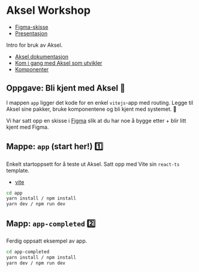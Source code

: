 # Aksel Workshop

- [Figma-skisse](Shorturl.at/lvQU3​)
- [Presentasjon](.github/presentasjon.pdf)

Intro for bruk av Aksel.

- [Aksel dokumentasjon](https://aksel.nav.no/)
- [Kom i gang med Aksel som utvikler](https://aksel.nav.no/grunnleggende/kode/kom-i-gang-med-kodepakkene)
- [Komponenter](https://aksel.nav.no/komponenter)

## Oppgave: Bli kjent med Aksel 🥳

I mappen `app` ligger det kode for en enkel `vitejs`-app med routing. Legge til Aksel sine pakker, bruke komponentene og bli kjent med systemet. 🙌

Vi har satt opp en skisse i [Figma](https://Shorturl.at/lvQU3​) slik at du har noe å bygge etter + blir litt kjent med Figma.

## Mappe: `app` (start her!) 1️⃣

Enkelt startoppsett for å teste ut Aksel. Satt opp med Vite sin `react-ts` template.

- [vite](https://vitejs.dev/guide/#trying-vite-online)

```bash
cd app
yarn install / npm install
yarn dev / npm run dev
```

## Mapp: `app-completed` 2️⃣

Ferdig oppsatt eksempel av app.

```bash
cd app-completed
yarn install / npm install
yarn dev / npm run dev
```
